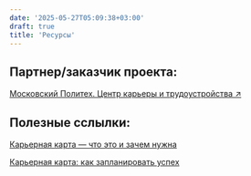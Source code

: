 ```yaml
---
date: '2025-05-27T05:09:38+03:00'
draft: true
title: 'Ресурсы'
---
```


## Партнер/заказчик проекта:

[Московский Политех. Центр карьеры и трудоустройства ↗](https://mospolytech.ru/obuchauschimsya/trudoustrojstvo/)

## Полезные сслылки:

[Карьерная карта — что это и зачем нужна](https://www.startexam.ru/journal/likbez/karernaya-karta-chto-eto-i-zachem-nuzhna/)

[Карьерная карта: как запланировать успех](https://weeek.net/ru/blog/career-map)
